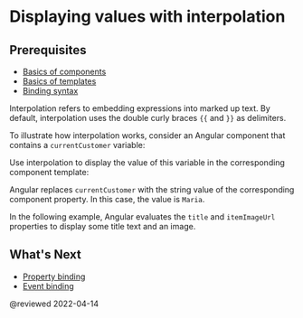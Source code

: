 # Displaying values with interpolation

## Prerequisites

* [Basics of components](guide/architecture-components)
* [Basics of templates](guide/glossary#template)
* [Binding syntax](guide/binding-syntax)

<!--todo: needs a level 2 heading for info below -->

Interpolation refers to embedding expressions into marked up text. By default, interpolation uses the double curly braces `{{` and `}}` as delimiters.

To illustrate how interpolation works, consider an Angular component that contains a `currentCustomer` variable:

<code-example path="interpolation/src/app/app.component.ts" region="customer"></code-example>

Use interpolation to display the value of this variable in the corresponding component template:

<code-example path="interpolation/src/app/app.component.html" region="interpolation-example1"></code-example>

Angular replaces `currentCustomer` with the string value of the corresponding component property. In this case, the value is `Maria`.

In the following example, Angular evaluates the `title` and `itemImageUrl` properties to display some title text and an image.

<code-example path="interpolation/src/app/app.component.html" region="component-property"></code-example>

## What's Next

* [Property binding](guide/property-binding)
* [Event binding](guide/event-binding)

@reviewed 2022-04-14
